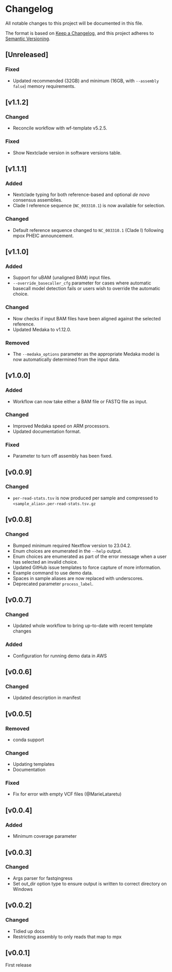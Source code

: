 # Changelog
All notable changes to this project will be documented in this file.

The format is based on [Keep a Changelog](https://keepachangelog.com/en/1.1.0/),
and this project adheres to [Semantic Versioning](https://semver.org/spec/v2.0.0.html).


## [Unreleased]
### Fixed
- Updated recommended (32GB) and minimum (16GB, with `--assembly false`) memory requirements.

## [v1.1.2]
### Changed
- Reconcile workflow with wf-template v5.2.5.
### Fixed
- Show Nextclade version in software versions table.

## [v1.1.1]
### Added
- Nextclade typing for both reference-based and optional _de novo_ consensus assemblies.
- Clade I reference sequence (`NC_003310.1`) is now available for selection.
### Changed
- Default reference sequence changed to `NC_003310.1` (Clade I) following mpox PHEIC announcement.

## [v1.1.0]
### Added
- Support for uBAM (unaligned BAM) input files.
- `--override_basecaller_cfg` parameter for cases where automatic basecall model detection fails or users wish to override the automatic choice.
### Changed
- Now checks if input BAM files have been aligned against the selected reference.
- Updated Medaka to v1.12.0.
### Removed
- The `--medaka_options` parameter as the appropriate Medaka model is now automatically determined from the input data.

## [v1.0.0]
### Added
- Workflow can now take either a BAM file or FASTQ file as input.
### Changed
- Improved Medaka speed on ARM processors.
- Updated documentation format.
### Fixed
- Parameter to turn off assembly has been fixed.

## [v0.0.9]
### Changed
- `per-read-stats.tsv` is now produced per sample and compressed to `<sample_alias>.per-read-stats.tsv.gz`

## [v0.0.8]
### Changed
- Bumped minimum required Nextflow version to 23.04.2.
- Enum choices are enumerated in the `--help` output.
- Enum choices are enumerated as part of the error message when a user has selected an invalid choice.
- Updated GitHub issue templates to force capture of more information.
- Example command to use demo data.
- Spaces in sample aliases are now replaced with underscores.
- Deprecated parameter `process_label`.

## [v0.0.7]
### Changed
- Updated whole workflow to bring up-to-date with recent template changes
### Added
- Configuration for running demo data in AWS

## [v0.0.6]
### Changed
- Updated description in manifest

## [v0.0.5]
### Removed
- conda support
### Changed
- Updating templates
- Documentation
### Fixed
- Fix for error with empty VCF files (@MarieLataretu)

## [v0.0.4]
### Added
- Minimum coverage parameter

## [v0.0.3]
### Changed
- Args parser for fastqingress
- Set out_dir option type to ensure output is written to correct directory on Windows

## [v0.0.2]
### Changed
- Tidied up docs
- Restricting assembly to only reads that map to mpx

## [v0.0.1]

First release
